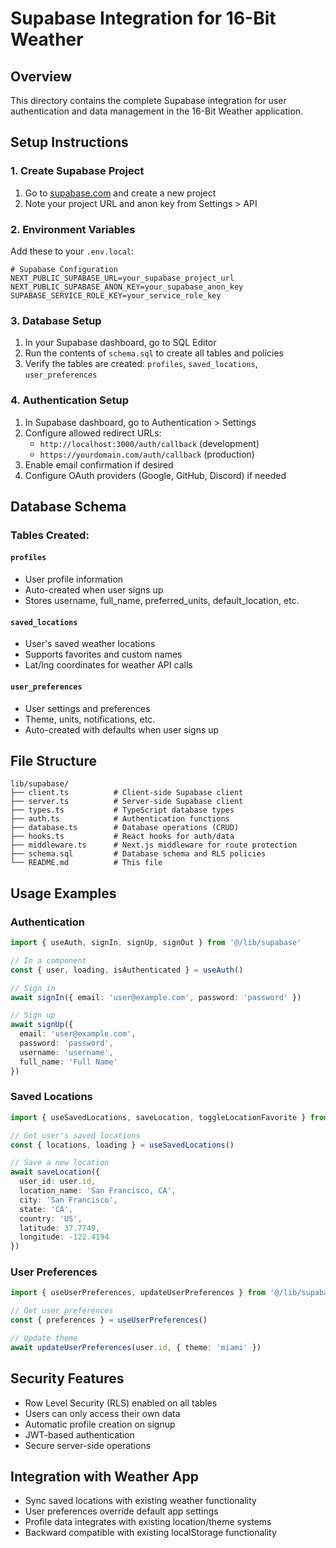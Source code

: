 # Supabase Integration for 16-Bit Weather

## Overview
This directory contains the complete Supabase integration for user authentication and data management in the 16-Bit Weather application.

## Setup Instructions

### 1. Create Supabase Project
1. Go to [supabase.com](https://supabase.com) and create a new project
2. Note your project URL and anon key from Settings > API

### 2. Environment Variables
Add these to your `.env.local`:

```env
# Supabase Configuration
NEXT_PUBLIC_SUPABASE_URL=your_supabase_project_url
NEXT_PUBLIC_SUPABASE_ANON_KEY=your_supabase_anon_key
SUPABASE_SERVICE_ROLE_KEY=your_service_role_key
```

### 3. Database Setup
1. In your Supabase dashboard, go to SQL Editor
2. Run the contents of `schema.sql` to create all tables and policies
3. Verify the tables are created: `profiles`, `saved_locations`, `user_preferences`

### 4. Authentication Setup
1. In Supabase dashboard, go to Authentication > Settings
2. Configure allowed redirect URLs:
   - `http://localhost:3000/auth/callback` (development)
   - `https://yourdomain.com/auth/callback` (production)
3. Enable email confirmation if desired
4. Configure OAuth providers (Google, GitHub, Discord) if needed

## Database Schema

### Tables Created:

#### `profiles`
- User profile information
- Auto-created when user signs up
- Stores username, full_name, preferred_units, default_location, etc.

#### `saved_locations` 
- User's saved weather locations
- Supports favorites and custom names
- Lat/lng coordinates for weather API calls

#### `user_preferences`
- User settings and preferences
- Theme, units, notifications, etc.
- Auto-created with defaults when user signs up

## File Structure

```
lib/supabase/
├── client.ts          # Client-side Supabase client
├── server.ts          # Server-side Supabase client  
├── types.ts           # TypeScript database types
├── auth.ts            # Authentication functions
├── database.ts        # Database operations (CRUD)
├── hooks.ts           # React hooks for auth/data
├── middleware.ts      # Next.js middleware for route protection
├── schema.sql         # Database schema and RLS policies
└── README.md          # This file
```

## Usage Examples

### Authentication
```typescript
import { useAuth, signIn, signUp, signOut } from '@/lib/supabase'

// In a component
const { user, loading, isAuthenticated } = useAuth()

// Sign in
await signIn({ email: 'user@example.com', password: 'password' })

// Sign up
await signUp({ 
  email: 'user@example.com', 
  password: 'password',
  username: 'username',
  full_name: 'Full Name' 
})
```

### Saved Locations
```typescript
import { useSavedLocations, saveLocation, toggleLocationFavorite } from '@/lib/supabase'

// Get user's saved locations
const { locations, loading } = useSavedLocations()

// Save a new location
await saveLocation({
  user_id: user.id,
  location_name: 'San Francisco, CA',
  city: 'San Francisco',
  state: 'CA',
  country: 'US',
  latitude: 37.7749,
  longitude: -122.4194
})
```

### User Preferences  
```typescript
import { useUserPreferences, updateUserPreferences } from '@/lib/supabase'

// Get user preferences
const { preferences } = useUserPreferences()

// Update theme
await updateUserPreferences(user.id, { theme: 'miami' })
```

## Security Features
- Row Level Security (RLS) enabled on all tables
- Users can only access their own data
- Automatic profile creation on signup
- JWT-based authentication
- Secure server-side operations

## Integration with Weather App
- Sync saved locations with existing weather functionality
- User preferences override default app settings
- Profile data integrates with existing location/theme systems
- Backward compatible with existing localStorage functionality
